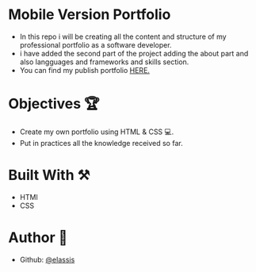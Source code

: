 # Mobile Version Portfolio
 * In this repo i will be creating all the content and structure of my professional portfolio as a software developer.
 * i have added the second part of the project adding the about part and also langguages and frameworks and skills section.
 * You can find my publish portfolio [HERE.](https://github.com/elassis/mobile_version_portfolio/pull/7)

# Objectives 🏆
 * Create my own portfolio using HTML & CSS 💻.
 * Put in practices all the knowledge received so far.

# Built With ⚒️
 * HTMl
 * CSS

# Author 📗
 * Github: [@elassis](https://github.com/elassis)
